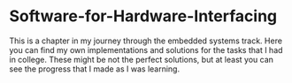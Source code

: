 # Software-for-Hardware-Interfacing

This is a chapter in my journey through the embedded systems track. Here you can find my own implementations and solutions for the tasks that I had in college. These might be not the perfect solutions, but at least you can see the progress that I made as I was learning.
